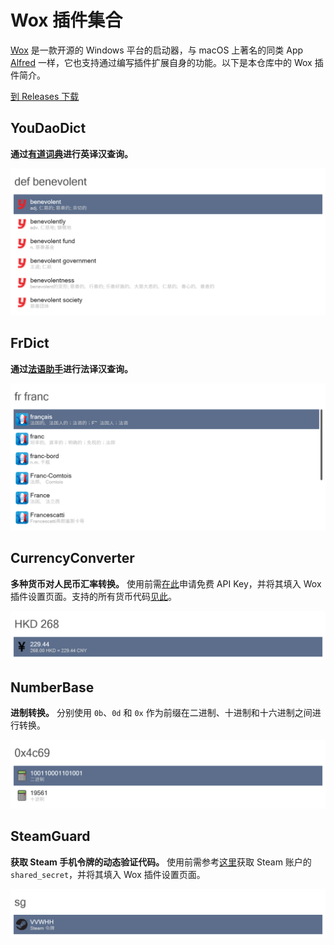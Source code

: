 # Wox 插件集合

[Wox](http://www.wox.one/) 是一款开源的 Windows 平台的启动器，与 macOS 上著名的同类 App [Alfred](https://www.alfredapp.com/) 一样，它也支持通过编写插件扩展自身的功能。以下是本仓库中的 Wox 插件简介。

[到 Releases 下载](https://github.com/JeziL/WoxPlugins/releases/latest)

## YouDaoDict

**通过[有道词典](https://www.youdao.com/)进行英译汉查询。**

![YouDaoDict](.github/img/YouDaoDict.png)

## FrDict

**通过[法语助手](http://www.frdic.com/)进行法译汉查询。**

![FrDict](.github/img/FrDict.png)

## CurrencyConverter

**多种货币对人民币汇率转换。** 使用前需[在此](https://free.currencyconverterapi.com/free-api-key)申请免费 API Key，并将其填入 Wox 插件设置页面。支持的所有货币代码[见此](https://github.com/JeziL/WoxPlugins/blob/master/CurrencyConverter/CurrencyConverter.cs#L13)。

![CurrencyConverter](.github/img/CurrencyConverter.png)

## NumberBase

**进制转换。** 分别使用 `0b`、`0d` 和 `0x` 作为前缀在二进制、十进制和十六进制之间进行转换。

![NumberBase](.github/img/NumberBase.png)

## SteamGuard

**获取 Steam 手机令牌的动态验证代码。** 使用前需参考[这里](https://github.com/SteamTimeIdler/stidler/wiki/Getting-your-%27shared_secret%27-code-for-use-with-Auto-Restarter-on-Mobile-Authentication)获取 Steam 账户的 `shared_secret`，并将其填入 Wox 插件设置页面。

![SteamGuard](.github/img/SteamGuard.png)

